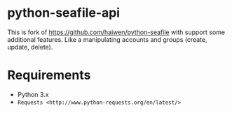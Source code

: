 python-seafile-api
==============
This is fork of https://github.com/haiwen/python-seafile with support some additional features. Like a manipulating accounts and groups (create, update, delete).

Requirements
==============
- Python 3.x
- `Requests <http://www.python-requests.org/en/latest/>`
